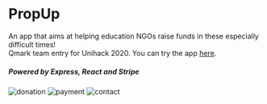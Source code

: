 # PropUp
An app that aims at helping education NGOs raise funds in these especially difficult times! <br>
Qmark team entry for Unihack 2020.
You can try the app [here](https://donate-frontend.herokuapp.com/).

<h5> Powered by Express, React and Stripe </h5>

![donation](https://cdn.discordapp.com/attachments/705512266719690765/779827491191652362/unknown.png)
![payment](https://cdn.discordapp.com/attachments/705512266719690765/779827549738893322/unknown.png)
![contact](https://cdn.discordapp.com/attachments/705512266719690765/779827665854005298/unknown.png)
